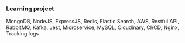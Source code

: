 ### Learning project

MongoDB, NodeJS, ExpressJS, Redis, Elastic Search, AWS, Restful API, RabbitMQ, Kafka, Jest, Microservice, MySQL, Cloudinary, CI/CD, Nginx, Tracking logs